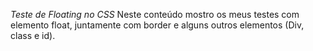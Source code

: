 *Teste de Floating no CSS*
Neste conteúdo mostro os meus testes com elemento float, juntamente com border e alguns outros elementos (Div, class e id).
